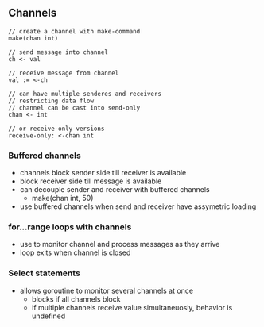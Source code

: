 ## Channels

```golang
// create a channel with make-command
make(chan int)

// send message into channel
ch <- val

// receive message from channel
val := <-ch

// can have multiple senderes and receivers
// restricting data flow
// channel can be cast into send-only
chan <- int

// or receive-only versions
receive-only: <-chan int
```

### Buffered channels
- channels block sender side till receiver is available
- block receiver side till message is available
- can decouple sender and receiver with buffered channels
    - make(chan int, 50)
- use buffered channels when send and receiver have assymetric loading
### for...range loops with channels
- use to monitor channel and process messages as they arrive
- loop exits when channel is closed
### Select statements
- allows goroutine to monitor several channels at once
    - blocks if all channels block
    - if multiple channels receive value simultaneuosly, behavior is undefined